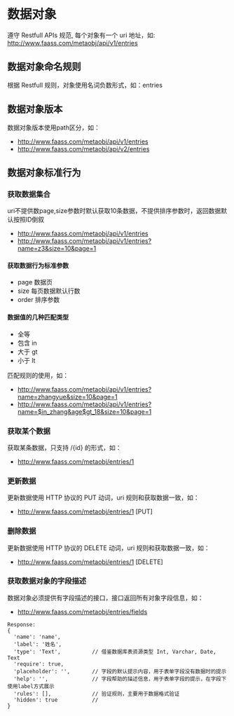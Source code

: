 
# 数据对象
遵守 Restfull APIs 规范, 每个对象有一个 uri 地址，如: http://www.faass.com/metaobj/api/v1/entries

## 数据对象命名规则
根据 Restfull 规则，对象使用名词负数形式，如：entries

## 数据对象版本
数据对象版本使用path区分，如：
* http://www.faass.com/metaobj/api/v1/entries
* http://www.faass.com/metaobj/api/v2/entries

## 数据对象标准行为
### 获取数据集合

uri不提供数page,size参数时默认获取10条数据，不提供排序参数时，返回数据默认按照ID倒叙
* http://www.faass.com/metaobj/api/v1/entries
* http://www.faass.com/metaobj/api/v1/entries?name=z3&size=10&page=1

#### 获取数据行为标准参数
* page 数据页
* size 每页数据默认行数
* order 排序参数

#### 数据值的几种匹配类型
* 全等 
* 包含 in
* 大于 gt
* 小于 lt

匹配规则的使用，如：
* http://www.faass.com/metaobj/api/v1/entries?name=zhangyue&size=10&page=1
* http://www.faass.com/metaobj/api/v1/entries?name=$in_zhang&age$gt_18&size=10&page=1

### 获取某个数据
获取某条数据，只支持 /{id} 的形式，如：
* http://www.faass.com/metaobj/entries/1

### 更新数据
更新数据使用 HTTP 协议的 PUT 动词，uri 规则和获取数据一致，如：
* http://www.faass.com/metaobj/entries/1 [PUT]

### 删除数据
更新数据使用 HTTP 协议的 DELETE 动词，uri 规则和获取数据一致，如：
* http://www.faass.com/metaobj/entries/1 [DELETE]

### 获取数据对象的字段描述
数据对象必须提供有字段描述的接口，接口返回所有对象字段信息，如：
* http://www.faass.com/metaobj/entries/fields
```
Response:
{
  'name': 'name',
  'label': '姓名',
  'type': 'Text',          // 借鉴数据库表资源类型 Int, Varchar, Date, Text
  'require': true,
  'placeholder': '',       // 字段的默认提示内容，用于表单字段没有数据时的提示
  'help': '',              // 字段帮助的描述信息，用于表单字段的提示，在字段下使用label方式展示
  'rules': [],             // 验证规则，主要用于数据格式验证
  'hidden': true           //  
}
```
